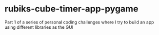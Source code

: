 # rubiks-cube-timer-app-pygame

Part 1 of a series of personal coding challenges where I try to build an app using different libraries as the GUI